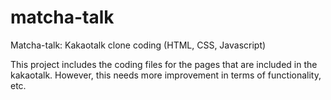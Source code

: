 # matcha-talk
Matcha-talk: Kakaotalk clone coding (HTML, CSS, Javascript)

This project includes the coding files for the pages that are included in the kakaotalk.
However, this needs more improvement in terms of functionality, etc. 
